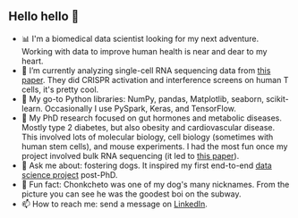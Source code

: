 ## Hello hello 👋
- 📊 I'm a biomedical data scientist looking for my next adventure. Working with data to improve human health is near and dear to my heart.
- 🌱 I’m currently analyzing single-cell RNA sequencing data from [this paper](https://www.science.org/doi/10.1126/science.abj4008). They did CRISPR activation and interference screens on human T cells, it's pretty cool.
- 🐍 My go-to Python libraries: NumPy, pandas, Matplotlib, seaborn, scikit-learn. Occasionally I use PySpark, Keras, and TensorFlow.
- 🧬 My PhD research focused on gut hormones and metabolic diseases. Mostly type 2 diabetes, but also obesity and cardiovascular disease. This involved lots of molecular biology, cell biology (sometimes with human stem cells), and mouse experiments. I had the most fun once my project involved bulk RNA sequencing (it led to [this paper](https://www.jbc.org/article/S0021-9258(17)49493-2/fulltext)).
- 💬 Ask me about: fostering dogs. It inspired my first end-to-end [data science project](https://github.com/chonkcheto/adoptabledogsofny) post-PhD.
- 🐶 Fun fact: Chonkcheto was one of my dog's many nicknames. From the picture you can see he was the goodest boi on the subway.
- 📫 How to reach me: send a message on [LinkedIn](https://www.linkedin.com/in/tiaraahmad/).

<!--
**chonkcheto/chonkcheto** is a ✨ _special_ ✨ repository because its `README.md` (this file) appears on your GitHub profile.

Here are some ideas to get you started:

- 🔭 I’m currently working on ...
- 🌱 I’m currently learning ...
- 👯 I’m looking to collaborate on ...
- 🤔 I’m looking for help with ...
- 💬 Ask me about ...
- 📫 How to reach me: ...
- 😄 Pronouns: ...
- ⚡ Fun fact: ...
-->
